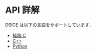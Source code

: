 # API 詳解

DSICE は以下の言語をサポートしています．

- [純粋 C](for_c/functions_group_list_for_pure_c.md)
- [C++](for_cpp/class_list_for_cpp.md)
- [Python](for_python/class_list_for_python.md)
